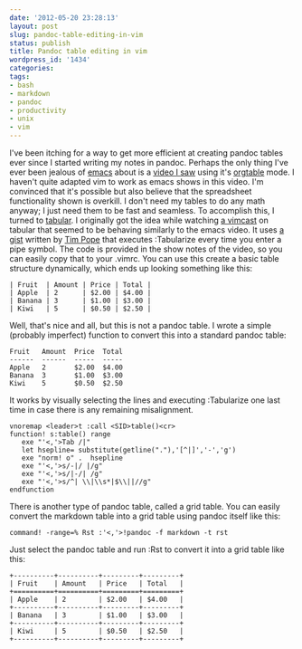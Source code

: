 ```yaml
---
date: '2012-05-20 23:28:13'
layout: post
slug: pandoc-table-editing-in-vim
status: publish
title: Pandoc table editing in vim
wordpress_id: '1434'
categories:
tags:
- bash
- markdown
- pandoc
- productivity
- unix
- vim
---
```


I've been itching for a way to get more efficient at creating pandoc tables ever since I started writing my notes in pandoc. Perhaps the only thing I've ever been jealous of [emacs](http://www.gnu.org/software/emacs/) about is a [video I saw](http://youtu.be/EQAd41VAXWo) using it's [orgtable](http://www.gnu.org/software/emacs/manual/html_node/org/Built_002din-table-editor.html) mode. I haven't quite adapted vim to work as emacs shows in this video. I'm convinced that it's possible but also believe that the spreadsheet functionality shown is overkill. I don't need my tables to do any math anyway; I just need them to be fast and seamless. To accomplish this, I turned to [tabular](https://github.com/godlygeek/tabular).
I originally got the idea while watching [a vimcast](http://vimcasts.org/episodes/aligning-text-with-tabular-vim/) on tabular that seemed to be behaving similarly to the emacs video. It uses [a gist](https://gist.github.com/287147) written by [Tim Pope](https://github.com/tpope) that executes :Tabularize every time you enter a pipe symbol. The code is provided in the show notes of the video, so you can easily copy that to your .vimrc. You can use this create a basic table structure dynamically, which ends up looking something like this:

```
| Fruit  | Amount | Price | Total |
| Apple  | 2      | $2.00 | $4.00 |
| Banana | 3      | $1.00 | $3.00 |
| Kiwi   | 5      | $0.50 | $2.50 |
```

Well, that's nice and all, but this is not a pandoc table. I wrote a simple (probably imperfect) function to convert this into a standard pandoc table:

```
Fruit   Amount  Price  Total
------  ------  -----  -----
Apple   2       $2.00  $4.00
Banana  3       $1.00  $3.00
Kiwi    5       $0.50  $2.50
```

It works by visually selecting the lines and executing :Tabularize one last time in case there is any remaining misalignment.

```
vnoremap <leader>t :call <SID>table()<cr>
function! s:table() range
   exe "'<,'>Tab /|"
   let hsepline= substitute(getline("."),'[^|]','-','g')
   exe "norm! o" .  hsepline
   exe "'<,'>s/-|/ |/g"
   exe "'<,'>s/|-/| /g"
   exe "'<,'>s/^| \\|\\s*|$\\||//g"
endfunction
```

There is another type of pandoc table, called a grid table. You can easily convert the markdown table into a grid table using pandoc itself like this:

```
command! -range=% Rst :'<,'>!pandoc -f markdown -t rst
```

Just select the pandoc table and run :Rst to convert it into a grid table like this:

```
+----------+----------+---------+---------+
| Fruit    | Amount   | Price   | Total   |
+==========+==========+=========+=========+
| Apple    | 2        | $2.00   | $4.00   |
+----------+----------+---------+---------+
| Banana   | 3        | $1.00   | $3.00   |
+----------+----------+---------+---------+
| Kiwi     | 5        | $0.50   | $2.50   |
+----------+----------+---------+---------+
```
